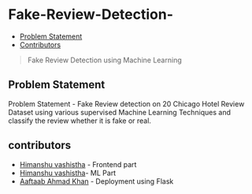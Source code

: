 # Fake-Review-Detection-

- [Problem Statement](#problem-statement)
- [Contributors](#contributors)

> Fake Review Detection using Machine Learning

## Problem Statement 

Problem Statement - Fake Review detection on 20 Chicago Hotel Review Dataset using various supervised Machine Learning Techniques and classify the review whether it is fake or real.

## contributors

- [Himanshu vashistha](#) - Frontend part
- [Himanshu vashistha](#)- ML Part
- [Aaftaab Ahmad Khan](#) - Deployment using Flask
